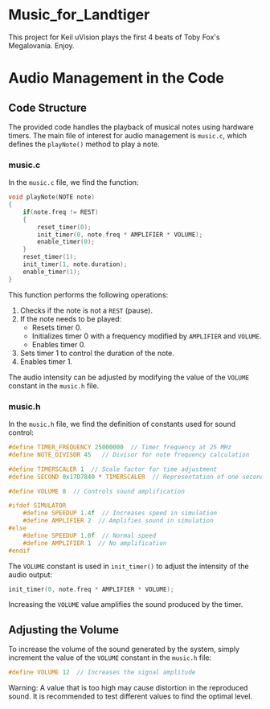 # Music_for_Landtiger

This project for Keil uVision plays the first 4 beats of Toby Fox's Megalovania. Enjoy.

# Audio Management in the Code

## Code Structure

The provided code handles the playback of musical notes using hardware timers. The main file of interest for audio management is `music.c`, which defines the `playNote()` method to play a note.

### music.c

In the `music.c` file, we find the function:

```c
void playNote(NOTE note)
{
    if(note.freq != REST)
    {
        reset_timer(0);
        init_timer(0, note.freq * AMPLIFIER * VOLUME);
        enable_timer(0);
    }
    reset_timer(1);
    init_timer(1, note.duration);
    enable_timer(1);
}
```

This function performs the following operations:

1. Checks if the note is not a `REST` (pause).
2. If the note needs to be played:
   - Resets timer 0.
   - Initializes timer 0 with a frequency modified by `AMPLIFIER` and `VOLUME`.
   - Enables timer 0.
3. Sets timer 1 to control the duration of the note.
4. Enables timer 1.

The audio intensity can be adjusted by modifying the value of the `VOLUME` constant in the `music.h` file.

### music.h

In the `music.h` file, we find the definition of constants used for sound control:

```c
#define TIMER_FREQUENCY 25000000  // Timer frequency at 25 MHz
#define NOTE_DIVISOR 45   // Divisor for note frequency calculation

#define TIMERSCALER 1  // Scale factor for time adjustment
#define SECOND 0x17D7840 * TIMERSCALER  // Representation of one second

#define VOLUME 8  // Controls sound amplification

#ifdef SIMULATOR
    #define SPEEDUP 1.4f  // Increases speed in simulation
    #define AMPLIFIER 2  // Amplifies sound in simulation
#else
    #define SPEEDUP 1.0f  // Normal speed
    #define AMPLIFIER 1  // No amplification
#endif
```

The `VOLUME` constant is used in `init_timer()` to adjust the intensity of the audio output:

```c
init_timer(0, note.freq * AMPLIFIER * VOLUME);
```

Increasing the `VOLUME` value amplifies the sound produced by the timer.

## Adjusting the Volume

To increase the volume of the sound generated by the system, simply increment the value of the `VOLUME` constant in the `music.h` file:

```c
#define VOLUME 12  // Increases the signal amplitude
```

Warning: A value that is too high may cause distortion in the reproduced sound. It is recommended to test different values to find the optimal level.
